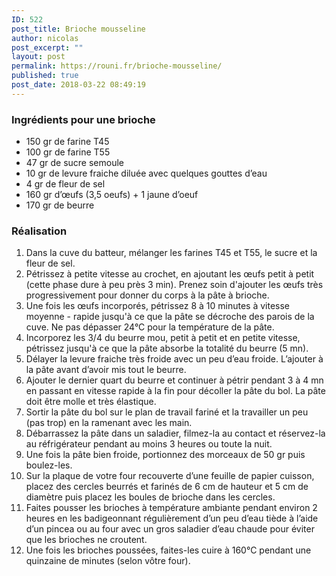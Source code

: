 ```yaml
---
ID: 522
post_title: Brioche mousseline
author: nicolas
post_excerpt: ""
layout: post
permalink: https://rouni.fr/brioche-mousseline/
published: true
post_date: 2018-03-22 08:49:19
---
```

<h3 class="western">Ingrédients pour une brioche</h3>
<ul>
 	<li class="western">150 gr de farine T45</li>
 	<li class="western">100 gr de farine T55</li>
 	<li class="western">47 gr de sucre semoule</li>
 	<li class="western">10 gr de levure fraiche diluée avec quelques gouttes d’eau</li>
 	<li class="western">4 gr de fleur de sel</li>
 	<li class="western">160 gr d’œufs (3,5 oeufs) + 1 jaune d’oeuf</li>
 	<li class="western">170 gr de beurre</li>
</ul>
<h3 class="western">Réalisation</h3>
<ol>
 	<li class="western">Dans la cuve du batteur, mélanger les farines T45 et T55, le sucre et la fleur de sel.</li>
 	<li class="western">Pétrissez à petite vitesse au crochet, en ajoutant les œufs petit à petit (cette phase dure à peu près 3 min). Prenez soin d'ajouter les œufs très progressivement pour donner du corps à la pâte à brioche.</li>
 	<li class="western">Une fois les œufs incorporés, pétrissez 8 à 10 minutes à vitesse moyenne - rapide jusqu'à ce que la pâte se décroche des parois de la cuve. Ne pas dépasser 24°C pour la température de la pâte.</li>
 	<li class="western">Incorporez les 3/4 du beurre mou, petit à petit et en petite vitesse, pétrissez jusqu'à ce que la pâte absorbe la totalité du beurre (5 mn).</li>
 	<li class="western">Délayer la levure fraiche très froide avec un peu d’eau froide. L’ajouter à la pâte avant d’avoir mis tout le beurre.</li>
 	<li class="western">Ajouter le dernier quart du beurre et continuer à pétrir pendant 3 à 4 mn en passant en vitesse rapide à la fin pour décoller la pâte du bol. La pâte doit être molle et très élastique.</li>
 	<li class="western">Sortir la pâte du bol sur le plan de travail fariné et la travailler un peu (pas trop) en la ramenant avec les main.</li>
 	<li class="western">Débarrassez la pâte dans un saladier, filmez-la au contact et réservez-la au réfrigérateur pendant au moins 3 heures ou toute la nuit.</li>
 	<li class="western">Une fois la pâte bien froide, portionnez des morceaux de 50 gr puis boulez-les.</li>
 	<li class="western">Sur la plaque de votre four recouverte d’une feuille de papier cuisson, placez des cercles beurrés et farinés de 6 cm de hauteur et 5 cm de diamètre puis placez les boules de brioche dans les cercles.</li>
 	<li class="western">Faites pousser les brioches à température ambiante pendant environ 2 heures en les badigeonnant régulièrement d’un peu d’eau tiède à l’aide d’un pincea ou au four avec un gros saladier d’eau chaude pour éviter que les brioches ne croutent.</li>
 	<li class="western">Une fois les brioches poussées, faites-les cuire à 160°C pendant une quinzaine de minutes (selon vôtre four).</li>
</ol>